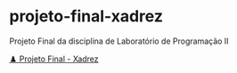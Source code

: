 # projeto-final-xadrez
Projeto Final da disciplina de Laboratório de Programação II

<a href="https://brunnoferreiraaa.github.io/projeto-final-xadrez/redirecionamento.html">♟️ Projeto Final - Xadrez</a>
